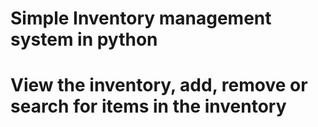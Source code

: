 # Simple Inventory management system in python
# View the inventory, add, remove or search for items in the inventory
